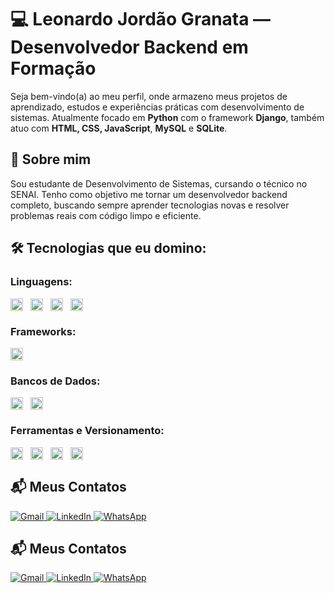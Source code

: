 # 💻 Leonardo Jordão Granata — Desenvolvedor Backend em Formação

Seja bem-vindo(a) ao meu perfil, onde armazeno meus projetos de aprendizado, estudos e experiências práticas com desenvolvimento de sistemas. Atualmente focado em **Python** com o framework **Django**, também atuo com **HTML, CSS, JavaScript**, **MySQL** e **SQLite**.

## 🧠 Sobre mim
Sou estudante de Desenvolvimento de Sistemas, cursando o técnico no SENAI. Tenho como objetivo me tornar um desenvolvedor backend completo, buscando sempre aprender tecnologias novas e resolver problemas reais com código limpo e eficiente.

## 🛠️ Tecnologias que eu domino:

<h3>Linguagens:</h3>
<p align="left">
  <img src="https://cdn.jsdelivr.net/gh/devicons/devicon/icons/python/python-original.svg" height="20" style="margin-right: 8px; display: inline-block; vertical-align: middle;" />
  <img src="https://cdn.jsdelivr.net/gh/devicons/devicon/icons/javascript/javascript-original.svg" height="20" style="margin-right: 8px; display: inline-block; vertical-align: middle;" />
  <img src="https://cdn.jsdelivr.net/gh/devicons/devicon/icons/html5/html5-original.svg" height="20" style="margin-right: 8px; display: inline-block; vertical-align: middle;" />
  <img src="https://cdn.jsdelivr.net/gh/devicons/devicon/icons/css3/css3-original.svg" height="20" style="margin-right: 8px; display: inline-block; vertical-align: middle;" />
</p>

<h3>Frameworks:</h3>
<p align="left">
  <img src="https://cdn.jsdelivr.net/gh/devicons/devicon/icons/django/django-plain.svg" height="20" style="margin-right: 8px; display: inline-block; vertical-align: middle;" />
</p>

<h3>Bancos de Dados:</h3>
<p align="left">
  <img src="https://cdn.jsdelivr.net/gh/devicons/devicon/icons/mysql/mysql-original.svg" height="20" style="margin-right: 8px; display: inline-block; vertical-align: middle;" />
  <img src="https://cdn.jsdelivr.net/gh/devicons/devicon/icons/sqlite/sqlite-original.svg" height="20" style="margin-right: 8px; display: inline-block; vertical-align: middle;" />
</p>

<h3>Ferramentas e Versionamento:</h3>
<p align="left">
  <img src="https://cdn.jsdelivr.net/gh/devicons/devicon/icons/git/git-original.svg" height="20" style="margin-right: 8px; display: inline-block; vertical-align: middle;" />
  <img src="https://cdn.jsdelivr.net/gh/devicons/devicon/icons/github/github-original.svg" height="20" style="margin-right: 8px; display: inline-block; vertical-align: middle;" />
  <img src="https://cdn.jsdelivr.net/gh/devicons/devicon/icons/vscode/vscode-original.svg" height="20" style="margin-right: 8px; display: inline-block; vertical-align: middle;" />
  <img src="https://cdn.jsdelivr.net/gh/devicons/devicon@latest/icons/pycharm/pycharm-original.svg" height="20" style="margin-right: 8px; display: inline-block; vertical-align: middle;" />
</p>

## 📬 Meus Contatos

<p align="left">
  <a href="mailto:granataleonardo27@gmail.com" target="_blank">
    <img src="https://img.shields.io/badge/Gmail-D14836?style=flat-square&logo=gmail&logoColor=white" alt="Gmail" />
  </a>
  <a href="https://www.linkedin.com/in/leonardo-jordão-granata-a3452b36a" target="_blank">
    <img src="https://img.shields.io/badge/LinkedIn-0A66C2?style=flat-square&logo=linkedin&logoColor=white" alt="LinkedIn" />
  </a>
  <a href="https://wa.me/17981252107" target="_blank">
    <img src="https://img.shields.io/badge/WhatsApp-25D366?style=flat-square&logo=whatsapp&logoColor=white" alt="WhatsApp" />
  </a>
</p>



## 📬 Meus Contatos

<p align="left">
  <a href="mailto:granataleonardo27@gmail.com" target="_blank">
    <img src="https://img.shields.io/badge/Gmail-D14836?style=for-the-badge&logo=gmail&logoColor=white" alt="Gmail" />
  </a>
  <a href="https://www.linkedin.com/in/leonardo-jordão-granata-a3452b36a" target="_blank">
    <img src="https://img.shields.io/badge/LinkedIn-0A66C2?style=for-the-badge&logo=linkedin&logoColor=white" alt="LinkedIn" />
  </a>
  <a href="https://wa.me/17981252107" target="_blank">
    <img src="https://img.shields.io/badge/WhatsApp-25D366?style=for-the-badge&logo=whatsapp&logoColor=white" alt="WhatsApp" />
  </a>
  </a>
</p>
